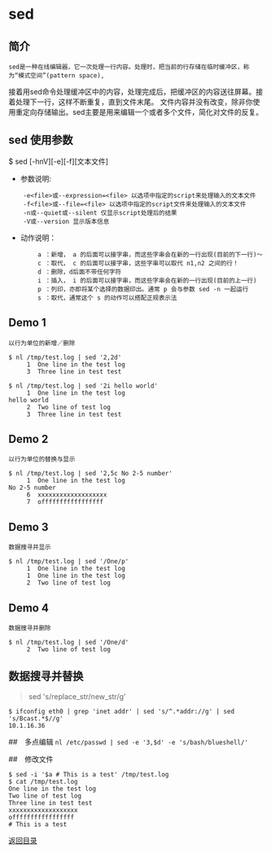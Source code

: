 # sed

## 简介
    sed是一种在线编辑器，它一次处理一行内容。处理时，把当前的行存储在临时缓冲区，称为“模式空间”(pattern space),
接着用sed命令处理缓冲区中的内容，处理完成后，把缓冲区的内容送往屏幕。接着处理下一行，这样不断重复，直到文件末尾。
文件内容并没有改变，除非你使用重定向存储输出。sed主要是用来编辑一个或者多个文件，简化对文件的反复。


## sed 使用参数
$ sed [-hnV][-e<file>][-f<file>][文本文件]
* 参数说明:
```
    -e<file>或--expression=<file> 以选项中指定的script来处理输入的文本文件
    -f<file>或--file=<file> 以选项中指定的script文件来处理输入的文本文件
    -n或--quiet或--silent 仅显示script处理后的结果
    -V或--version 显示版本信息
```

* 动作说明：
```
        a ：新增， a 的后面可以接字串，而这些字串会在新的一行出现(目前的下一行)～
        c ：取代， c 的后面可以接字串，这些字串可以取代 n1,n2 之间的行！
        d ：删除，d后面不带任何字符
        i ：插入， i 的后面可以接字串，而这些字串会在新的一行出现(目前的上一行)
        p ：列印，亦即将某个选择的数据印出。通常 p 会与参数 sed -n 一起运行
        s ：取代，通常这个 s 的动作可以搭配正规表示法
```

## Demo 1
    以行为单位的新增／删除

```
$ nl /tmp/test.log | sed '2,2d'
     1  One line in the test log
     3  Three line in test test
```

```
$ nl /tmp/test.log | sed '2i hello world'
     1  One line in the test log
hello world
     2  Two line of test log
     3  Three line in test test
```

## Demo 2
    以行为单位的替换与显示
```
$ nl /tmp/test.log | sed '2,5c No 2-5 number'
     1  One line in the test log
No 2-5 number
     6  xxxxxxxxxxxxxxxxxxx
     7  offfffffffffffffff
```

## Demo 3
    数据搜寻并显示
```
$ nl /tmp/test.log | sed '/One/p'
     1  One line in the test log
     1  One line in the test log
     2  Two line of test log
```

## Demo 4
    数据搜寻并删除
```
$ nl /tmp/test.log | sed '/One/d'
     2  Two line of test log

```

## 数据搜寻并替换

> sed 's/replace_str/new_str/g'
```
$ ifconfig eth0 | grep 'inet addr' | sed 's/^.*addr://g' | sed 's/Bcast.*$//g'
10.1.16.36
```

##　多点编辑
`nl /etc/passwd | sed -e '3,$d' -e 's/bash/blueshell/'`

##　修改文件
```
$ sed -i '$a # This is a test' /tmp/test.log
$ cat /tmp/test.log
One line in the test log
Two line of test log
Three line in test test
xxxxxxxxxxxxxxxxxxx
offfffffffffffffff
# This is a test

```


[返回目录](https://github.com/daniel1988/notebook)